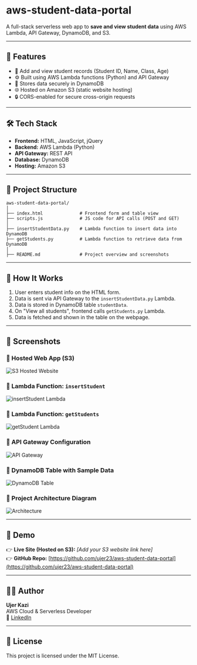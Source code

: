 # aws-student-data-portal

A full-stack serverless web app to **save and view student data** using AWS Lambda, API Gateway, DynamoDB, and S3.

---

## 🚀 Features

- 📄 Add and view student records (Student ID, Name, Class, Age)
- ⚙️ Built using AWS Lambda functions (Python) and API Gateway
- 💾 Stores data securely in DynamoDB
- 🌐 Hosted on Amazon S3 (static website hosting)
- 🔒 CORS-enabled for secure cross-origin requests

---

## 🛠️ Tech Stack

- **Frontend:** HTML, JavaScript, jQuery
- **Backend:** AWS Lambda (Python)
- **API Gateway:** REST API
- **Database:** DynamoDB
- **Hosting:** Amazon S3

---

## 📂 Project Structure

```
aws-student-data-portal/
│
├── index.html              # Frontend form and table view
├── scripts.js              # JS code for API calls (POST and GET)
│
├── insertStudentData.py    # Lambda function to insert data into DynamoDB
├── getStudents.py          # Lambda function to retrieve data from DynamoDB
│
├── README.md               # Project overview and screenshots
```

---

## 🧪 How It Works

1. User enters student info on the HTML form.
2. Data is sent via API Gateway to the `insertStudentData.py` Lambda.
3. Data is stored in DynamoDB table `studentData`.
4. On "View all students", frontend calls `getStudents.py` Lambda.
5. Data is fetched and shown in the table on the webpage.

---

## 📸 Screenshots

### 🔹 Hosted Web App (S3)
![S3 Hosted Website](https://github.com/user-attachments/assets/265cb3f0-4b2c-4114-b4df-69e9e35f7519)

### 🔹 Lambda Function: `insertStudent`
![insertStudent Lambda](https://github.com/user-attachments/assets/04f2cbc6-29f5-4353-a345-580c214d6029)

### 🔹 Lambda Function: `getStudents`
![getStudent Lambda](https://github.com/user-attachments/assets/fb2413c6-1c0d-46da-a07c-9ae0d5c5aa2b)

### 🔹 API Gateway Configuration
![API Gateway](https://github.com/user-attachments/assets/1b1ab186-54e7-4700-857f-e6ee8ce50ab6)

### 🔹 DynamoDB Table with Sample Data
![DynamoDB Table](https://github.com/user-attachments/assets/cfa40a8f-475b-4c99-a5c4-14712c304a08)

### 🔹 Project Architecture Diagram
![Architecture](https://github.com/user-attachments/assets/3468d1a1-b059-4fca-8155-e5446b319803)

---

## 🔗 Demo

👉 **Live Site (Hosted on S3):** _[Add your S3 website link here]_  
👉 **GitHub Repo:** [https://github.com/ujer23/aws-student-data-portal](https://github.com/ujer23/aws-student-data-portal)

---

## 👨‍💻 Author

**Ujer Kazi**  
AWS Cloud & Serverless Developer  
🔗 [LinkedIn](https://www.linkedin.com/in/ujer-kazi/)

---

## 📜 License

This project is licensed under the MIT License.
